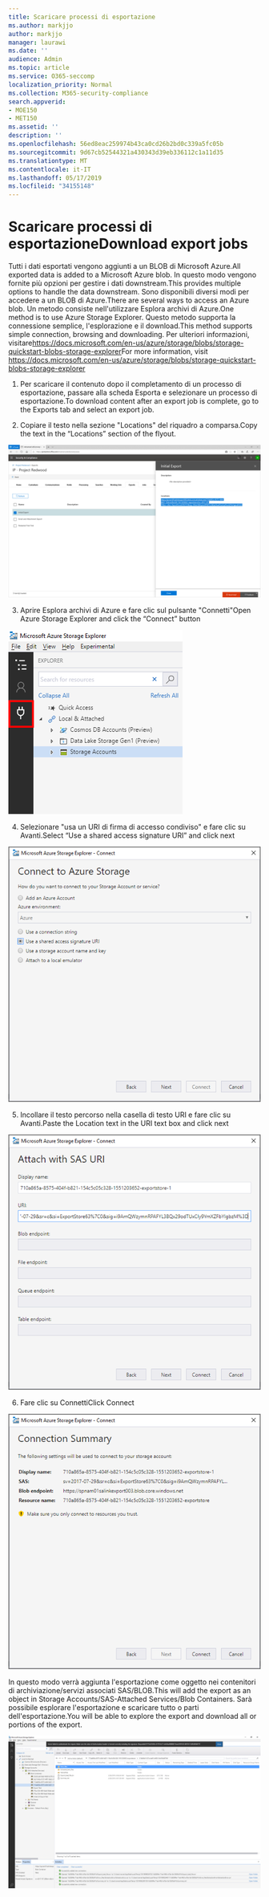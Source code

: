 ```yaml
---
title: Scaricare processi di esportazione
ms.author: markjjo
author: markjjo
manager: laurawi
ms.date: ''
audience: Admin
ms.topic: article
ms.service: O365-seccomp
localization_priority: Normal
ms.collection: M365-security-compliance
search.appverid:
- MOE150
- MET150
ms.assetid: ''
description: ''
ms.openlocfilehash: 56ed8eac259974b43ca0cd26b2bd0c339a5fc05b
ms.sourcegitcommit: 9d67cb52544321a430343d39eb336112c1a11d35
ms.translationtype: MT
ms.contentlocale: it-IT
ms.lasthandoff: 05/17/2019
ms.locfileid: "34155148"
---
```

# <a name="download-export-jobs"></a><span data-ttu-id="4486b-102">Scaricare processi di esportazione</span><span class="sxs-lookup"><span data-stu-id="4486b-102">Download export jobs</span></span>

<span data-ttu-id="4486b-103">Tutti i dati esportati vengono aggiunti a un BLOB di Microsoft Azure.</span><span class="sxs-lookup"><span data-stu-id="4486b-103">All exported data is added to a Microsoft Azure blob.</span></span> <span data-ttu-id="4486b-104">In questo modo vengono fornite più opzioni per gestire i dati downstream.</span><span class="sxs-lookup"><span data-stu-id="4486b-104">This provides multiple options to handle the data downstream.</span></span> <span data-ttu-id="4486b-105">Sono disponibili diversi modi per accedere a un BLOB di Azure.</span><span class="sxs-lookup"><span data-stu-id="4486b-105">There are several ways to access an Azure blob.</span></span> <span data-ttu-id="4486b-106">Un metodo consiste nell'utilizzare Esplora archivi di Azure.</span><span class="sxs-lookup"><span data-stu-id="4486b-106">One method is to use Azure Storage Explorer.</span></span> <span data-ttu-id="4486b-107">Questo metodo supporta la connessione semplice, l'esplorazione e il download.</span><span class="sxs-lookup"><span data-stu-id="4486b-107">This method supports simple connection, browsing and downloading.</span></span> <span data-ttu-id="4486b-108">Per ulteriori informazioni, visitare<https://docs.microsoft.com/en-us/azure/storage/blobs/storage-quickstart-blobs-storage-explorer></span><span class="sxs-lookup"><span data-stu-id="4486b-108">For more information, visit <https://docs.microsoft.com/en-us/azure/storage/blobs/storage-quickstart-blobs-storage-explorer></span></span>

1.  <span data-ttu-id="4486b-109">Per scaricare il contenuto dopo il completamento di un processo di esportazione, passare alla scheda Esporta e selezionare un processo di esportazione.</span><span class="sxs-lookup"><span data-stu-id="4486b-109">To download content after an export job is complete, go to the Exports tab and select an export job.</span></span>

2.  <span data-ttu-id="4486b-110">Copiare il testo nella sezione "Locations" del riquadro a comparsa.</span><span class="sxs-lookup"><span data-stu-id="4486b-110">Copy the text in the “Locations” section of the flyout.</span></span>

![](../media/eDiscoExportJob.png)

3.  <span data-ttu-id="4486b-111">Aprire Esplora archivi di Azure e fare clic sul pulsante "Connetti"</span><span class="sxs-lookup"><span data-stu-id="4486b-111">Open Azure Storage Explorer and click the “Connect” button</span></span>

![](../media/AzureStorageConnect.png)

4.  <span data-ttu-id="4486b-112">Selezionare "usa un URI di firma di accesso condiviso" e fare clic su Avanti.</span><span class="sxs-lookup"><span data-stu-id="4486b-112">Select “Use a shared access signature URI” and click next</span></span>

![](../media/AzureStorageConnect2.png)

5.  <span data-ttu-id="4486b-113">Incollare il testo percorso nella casella di testo URI e fare clic su Avanti.</span><span class="sxs-lookup"><span data-stu-id="4486b-113">Paste the Location text in the URI text box and click next</span></span>

![](../media/AzureStorageConnect3.png)

6.  <span data-ttu-id="4486b-114">Fare clic su Connetti</span><span class="sxs-lookup"><span data-stu-id="4486b-114">Click Connect</span></span>

![](../media/AzureStorageConnect4.png)

<span data-ttu-id="4486b-115">In questo modo verrà aggiunta l'esportazione come oggetto nei contenitori di archiviazione/servizi associati SAS/BLOB.</span><span class="sxs-lookup"><span data-stu-id="4486b-115">This will add the export as an object in Storage Accounts/SAS-Attached Services/Blob Containers.</span></span> <span data-ttu-id="4486b-116">Sarà possibile esplorare l'esportazione e scaricare tutto o parti dell'esportazione.</span><span class="sxs-lookup"><span data-stu-id="4486b-116">You will be able to explore the export and download all or portions of the export.</span></span>

![](../media/AzureStorageConnect5.png)